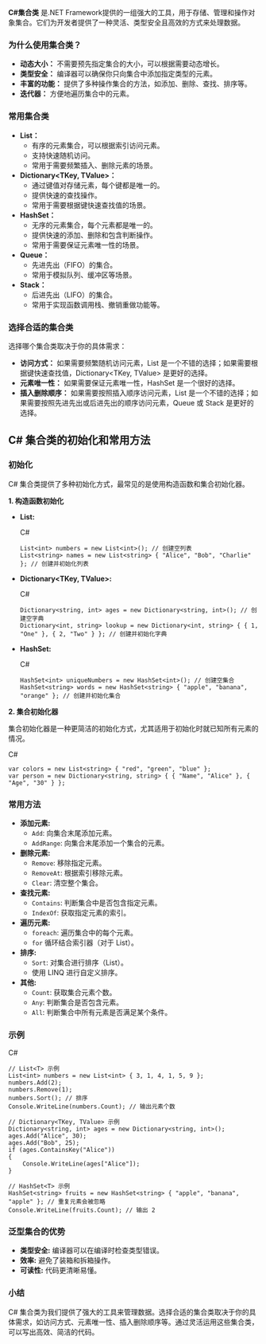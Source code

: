 
**C#集合类** 是.NET Framework提供的一组强大的工具，用于存储、管理和操作对象集合。它们为开发者提供了一种灵活、类型安全且高效的方式来处理数据。

### 为什么使用集合类？

- **动态大小：** 不需要预先指定集合的大小，可以根据需要动态增长。
- **类型安全：** 编译器可以确保你只向集合中添加指定类型的元素。
- **丰富的功能：** 提供了多种操作集合的方法，如添加、删除、查找、排序等。
- **迭代器：** 方便地遍历集合中的元素。

### 常用集合类

- **List<T>：**
    - 有序的元素集合，可以根据索引访问元素。
    - 支持快速随机访问。
    - 常用于需要频繁插入、删除元素的场景。
- **Dictionary<TKey, TValue>：**
    - 通过键值对存储元素，每个键都是唯一的。
    - 提供快速的查找操作。
    - 常用于需要根据键快速查找值的场景。
- **HashSet<T>：**
    - 无序的元素集合，每个元素都是唯一的。
    - 提供快速的添加、删除和包含判断操作。
    - 常用于需要保证元素唯一性的场景。
- **Queue<T>：**
    - 先进先出（FIFO）的集合。
    - 常用于模拟队列、缓冲区等场景。
- **Stack<T>：**
    - 后进先出（LIFO）的集合。
    - 常用于实现函数调用栈、撤销重做功能等。

### 选择合适的集合类

选择哪个集合类取决于你的具体需求：

- **访问方式：** 如果需要频繁随机访问元素，List<T> 是一个不错的选择；如果需要根据键快速查找值，Dictionary<TKey, TValue> 是更好的选择。
- **元素唯一性：** 如果需要保证元素唯一性，HashSet<T> 是一个很好的选择。
- **插入删除顺序：** 如果需要按照插入顺序访问元素，List<T> 是一个不错的选择；如果需要按照先进先出或后进先出的顺序访问元素，Queue<T> 或 Stack<T> 是更好的选择。


## C# 集合类的初始化和常用方法

### 初始化

C# 集合类提供了多种初始化方式，最常见的是使用构造函数和集合初始化器。

**1. 构造函数初始化**

- **List<T>:**
    
    C#
    
    ```
    List<int> numbers = new List<int>(); // 创建空列表
    List<string> names = new List<string> { "Alice", "Bob", "Charlie" }; // 创建并初始化列表
    ```
    
- **Dictionary<TKey, TValue>:**
    
    C#
    
    ```
    Dictionary<string, int> ages = new Dictionary<string, int>(); // 创建空字典
    Dictionary<int, string> lookup = new Dictionary<int, string> { { 1, "One" }, { 2, "Two" } }; // 创建并初始化字典
    ```
    
- **HashSet<T>:**
    
    C#
    
    ```
    HashSet<int> uniqueNumbers = new HashSet<int>(); // 创建空集合
    HashSet<string> words = new HashSet<string> { "apple", "banana", "orange" }; // 创建并初始化集合
    ```
    

**2. 集合初始化器**

集合初始化器是一种更简洁的初始化方式，尤其适用于初始化时就已知所有元素的情况。

C#

```
var colors = new List<string> { "red", "green", "blue" };
var person = new Dictionary<string, string> { { "Name", "Alice" }, { "Age", "30" } };
```

### 常用方法

- **添加元素:**
    - `Add`: 向集合末尾添加元素。
    - `AddRange`: 向集合末尾添加一个集合的元素。
- **删除元素:**
    - `Remove`: 移除指定元素。
    - `RemoveAt`: 根据索引移除元素。
    - `Clear`: 清空整个集合。
- **查找元素:**
    - `Contains`: 判断集合中是否包含指定元素。
    - `IndexOf`: 获取指定元素的索引。
- **遍历元素:**
    - `foreach`: 遍历集合中的每个元素。
    - `for` 循环结合索引器（对于 List<T>）。
- **排序:**
    - `Sort`: 对集合进行排序（List<T>）。
    - 使用 LINQ 进行自定义排序。
- **其他:**
    - `Count`: 获取集合元素个数。
    - `Any`: 判断集合是否包含元素。
    - `All`: 判断集合中所有元素是否满足某个条件。

### 示例

C#

```
// List<T> 示例
List<int> numbers = new List<int> { 3, 1, 4, 1, 5, 9 };
numbers.Add(2);
numbers.Remove(1);
numbers.Sort(); // 排序
Console.WriteLine(numbers.Count); // 输出元素个数

// Dictionary<TKey, TValue> 示例
Dictionary<string, int> ages = new Dictionary<string, int>();
ages.Add("Alice", 30);
ages.Add("Bob", 25);
if (ages.ContainsKey("Alice"))
{
    Console.WriteLine(ages["Alice"]);
}

// HashSet<T> 示例
HashSet<string> fruits = new HashSet<string> { "apple", "banana", "apple" }; // 重复元素会被忽略
Console.WriteLine(fruits.Count); // 输出 2
```

### 泛型集合的优势

- **类型安全:** 编译器可以在编译时检查类型错误。
- **效率:** 避免了装箱和拆箱操作。
- **可读性:** 代码更清晰易懂。

### 小结

C# 集合类为我们提供了强大的工具来管理数据。选择合适的集合类取决于你的具体需求，如访问方式、元素唯一性、插入删除顺序等。通过灵活运用这些集合类，可以写出高效、简洁的代码。